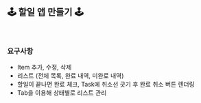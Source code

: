 ## 🕹️ 할일 앱 만들기 🕹️️

<br>

### 요구사항

- Item 추가, 수정, 삭제
- 리스트 (전체 목록, 완료 내역, 미완료 내역)
- 할일이 끝나면 완료 체크, Task에 취소선 긋기 후 완료 취소 버튼 렌더링
- Tab을 이용해 상태별로 리스트 관리